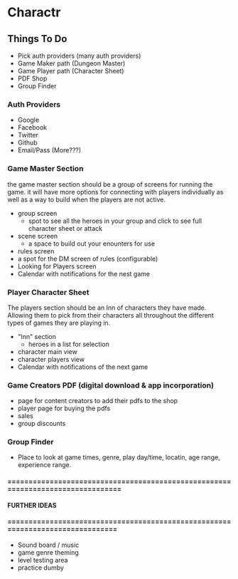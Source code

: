 # Charactr

## Things To Do

* Pick auth providers (many auth providers)
* Game Maker path (Dungeon Master)
* Game Player path (Character Sheet)
* PDF Shop
* Group Finder

### Auth Providers
- Google
- Facebook
- Twitter
- Github
- Email/Pass
(More???)

### Game Master Section

the game master section should be a group of screens for running the game. it will have more options for connecting with players individually as well as a way to build when the players are not active.

- group screen
  - spot to see all the heroes in your group and click to see full character sheet or attack
- scene screen 
  - a space to build out your enounters for use
-  rules screen
  - a spot for the DM screen of rules (configurable)
- Looking for Players screen
- Calendar with notifications for the nest game

### Player Character Sheet

The players section should be an Inn of characters they have made. Allowing them to pick from their characters all throughout the different types of games they are playing in.

- "Inn" section
  - heroes in a list for selection
- character main view
- character players view
- Calendar with notifications of the next game


### Game Creators PDF (digital download & app incorporation)

- page for content creators to add their pdfs to the shop
- player page for buying the pdfs
- sales
- group discounts

### Group Finder

- Place to look at game times, genre, play day/time, locatin, age range, experience range.



#### ================================================================================
#### FURTHER IDEAS
#### ===============================================================================

- Sound board / music
- game genre theming
- level testing area
- practice dumby
